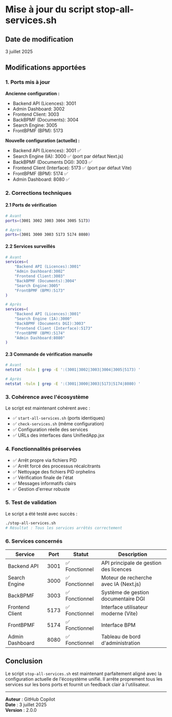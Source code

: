 # Mise à jour du script stop-all-services.sh

## Date de modification

3 juillet 2025

## Modifications apportées

### 1. Ports mis à jour

**Ancienne configuration :**

- Backend API (Licences): 3001
- Admin Dashboard: 3002
- Frontend Client: 3003
- BackBPMF (Documents): 3004
- Search Engine: 3005
- FrontBPMF (BPM): 5173

**Nouvelle configuration (actuelle) :**

- Backend API (Licences): 3001 ✅
- Search Engine (IA): 3000 ✅ (port par défaut Next.js)
- BackBPMF (Documents DGI): 3003 ✅
- Frontend Client (Interface): 5173 ✅ (port par défaut Vite)
- FrontBPMF (BPM): 5174 ✅
- Admin Dashboard: 8080 ✅

### 2. Corrections techniques

#### 2.1 Ports de vérification

```bash
# Avant
ports=(3001 3002 3003 3004 3005 5173)

# Après
ports=(3001 3000 3003 5173 5174 8080)
```

#### 2.2 Services surveillés

```bash
# Avant
services=(
    "Backend API (Licences):3001"
    "Admin Dashboard:3002"
    "Frontend Client:3003"
    "BackBPMF (Documents):3004"
    "Search Engine:3005"
    "FrontBPMF (BPM):5173"
)

# Après
services=(
    "Backend API (Licences):3001"
    "Search Engine (IA):3000"
    "BackBPMF (Documents DGI):3003"
    "Frontend Client (Interface):5173"
    "FrontBPMF (BPM):5174"
    "Admin Dashboard:8080"
)
```

#### 2.3 Commande de vérification manuelle

```bash
# Avant
netstat -tuln | grep -E ':(3001|3002|3003|3004|3005|5173) '

# Après
netstat -tuln | grep -E ':(3001|3000|3003|5173|5174|8080) '
```

### 3. Cohérence avec l'écosystème

Le script est maintenant cohérent avec :

- ✅ `start-all-services.sh` (ports identiques)
- ✅ `check-services.sh` (même configuration)
- ✅ Configuration réelle des services
- ✅ URLs des interfaces dans UnifiedApp.jsx

### 4. Fonctionnalités préservées

- ✅ Arrêt propre via fichiers PID
- ✅ Arrêt forcé des processus récalcitrants
- ✅ Nettoyage des fichiers PID orphelins
- ✅ Vérification finale de l'état
- ✅ Messages informatifs clairs
- ✅ Gestion d'erreur robuste

### 5. Test de validation

Le script a été testé avec succès :

```bash
./stop-all-services.sh
# Résultat : Tous les services arrêtés correctement
```

### 6. Services concernés

| Service         | Port | Statut         | Description                            |
| --------------- | ---- | -------------- | -------------------------------------- |
| Backend API     | 3001 | ✅ Fonctionnel | API principale de gestion des licences |
| Search Engine   | 3000 | ✅ Fonctionnel | Moteur de recherche avec IA (Next.js)  |
| BackBPMF        | 3003 | ✅ Fonctionnel | Système de gestion documentaire DGI    |
| Frontend Client | 5173 | ✅ Fonctionnel | Interface utilisateur moderne (Vite)   |
| FrontBPMF       | 5174 | ✅ Fonctionnel | Interface BPM                          |
| Admin Dashboard | 8080 | ✅ Fonctionnel | Tableau de bord d'administration       |

## Conclusion

Le script `stop-all-services.sh` est maintenant parfaitement aligné avec la configuration actuelle de l'écosystème unifié. Il arrête proprement tous les services sur les bons ports et fournit un feedback clair à l'utilisateur.

---

**Auteur** : GitHub Copilot  
**Date** : 3 juillet 2025  
**Version** : 2.0.0
